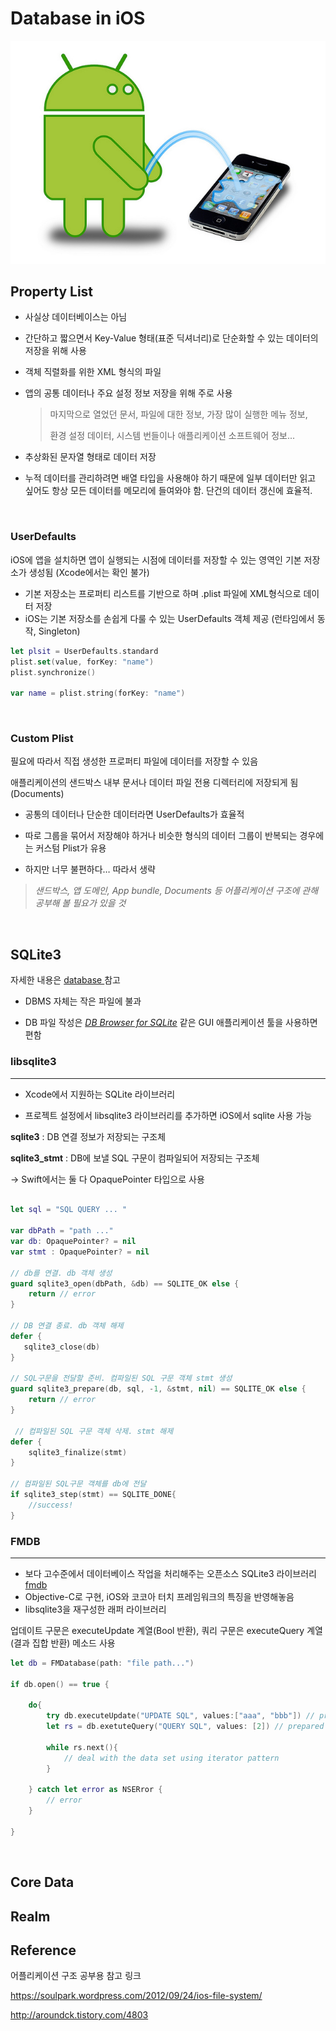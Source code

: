 # Database in iOS

![android-versus-ios](./database_img/database_in_ios_img/android-versus-ios.jpg)



## Property List

- 사실상 데이터베이스는 아님
- 간단하고 짧으면서 Key-Value 형태(표준 딕셔너리)로 단순화할 수 있는 데이터의 저장을 위해 사용
- 객체 직렬화를 위한 XML 형식의 파일

- 앱의 공통 데이터나 주요 설정 정보 저장을 위해 주로 사용 

  > 마지막으로 열었던 문서, 파일에 대한 정보, 가장 많이 실행한 메뉴 정보,
  >
  > 환경 설정 데이터, 시스템 번들이나 애플리케이션 소프트웨어 정보...

- 추상화된 문자열 <string> 형태로 데이터 저장

- 누적 데이터를 관리하려면 배열 타입을 사용해야 하기 때문에 일부 데이터만 읽고 싶어도 항상 모든 데이터를 메모리에 들여와야 함. 단건의 데이터 갱신에 효율적. 

<br>

### UserDefaults

iOS에 앱을 설치하면 앱이 실행되는 시점에 데이터를 저장할 수 있는 영역인 기본 저장소가 생성됨 (Xcode에서는 확인 불가)

- 기본 저장소는 프로퍼티 리스트를 기반으로 하며 <App id>.plist 파일에 XML형식으로 데이터 저장
- iOS는 기본 저장소를 손쉽게 다룰 수 있는 UserDefaults 객체 제공 (런타임에서 동작, Singleton)

```swift
let plsit = UserDefaults.standard
plist.set(value, forKey: "name")
plist.synchronize()

var name = plist.string(forKey: "name")
```

<br>

### Custom Plist

필요에 따라서 직접 생성한 프로퍼티 파일에 데이터를 저장할 수 있음

애플리케이션의 샌드박스 내부 문서나 데이터 파일 전용 디렉터리에 저장되게 됨 (Documents)

- 공통의 데이터나 단순한 데이터라면 UserDefaults가 효율적
- 따로 그룹을 묶어서 저장해야 하거나 비슷한 형식의 데이터 그룹이 반복되는 경우에는 커스텀 Plist가 유용

- 하지만 너무 불편하다… 따라서 생략

> *샌드박스, 앱 도메인, App bundle, Documents 등 어플리케이션 구조에 관해 공부해 볼 필요가 있을 것*

<br>

## SQLite3

자세한 내용은 [database ](https://github.com/3zin/Today-I-Learned/blob/master/database/database.md)참고

- DBMS 자체는 작은 파일에 불과

- DB 파일 작성은 [*DB Browser for SQLite*](https://sqlitebrowser.org/) 같은 GUI 애플리케이션 툴을 사용하면 편함



### libsqlite3

-------------------

- Xcode에서 지원하는 SQLite 라이브러리

- 프로젝트 설정에서 libsqlite3 라이브러리를 추가하면 iOS에서 sqlite 사용 가능

**sqlite3** : DB 연결 정보가 저장되는 구조체

**sqlite3_stmt** : DB에 보낼 SQL 구문이 컴파일되어 저장되는 구조체

-> Swift에서는 둘 다 OpaquePointer 타입으로 사용 

```swift

let sql = "SQL QUERY ... "

var dbPath = "path ..."
var db: OpaquePointer? = nil
var stmt : OpaquePointer? = nil

// db를 연결. db 객체 생성
guard sqlite3_open(dbPath, &db) == SQLITE_OK else { 
 	return // error   
}

// DB 연결 종료. db 객체 해제 
defer {
   sqlite3_close(db)
}

// SQL구문을 전달할 준비. 컴파일된 SQL 구문 객체 stmt 생성
guard sqlite3_prepare(db, sql, -1, &stmt, nil) == SQLITE_OK else {
 	return // error   
}

 // 컴파일된 SQL 구문 객체 삭제. stmt 해제
defer {
    sqlite3_finalize(stmt)
}
    
// 컴파일된 SQL구문 객체를 db에 전달
if sqlite3_step(stmt) == SQLITE_DONE{
    //success!
}				 
```



### FMDB

------------

- 보다 고수준에서 데이터베이스 작업을 처리해주는 오픈소스 SQLite3 라이브러리 [fmdb](https://github.com/ccgus/fmdb)
- Objective-C로 구현, iOS와 코코아 터치 프레임워크의 특징을 반영해놓음
- libsqlite3을 재구성한 래퍼 라이브러리 



업데이트 구문은 executeUpdate 계열(Bool 반환), 쿼리 구문은 executeQuery 계열(결과 집합 반환) 메소드 사용

```swift
let db = FMDatabase(path: "file path...")

if db.open() == true {
    
    do{
        try db.executeUpdate("UPDATE SQL", values:["aaa", "bbb"]) // prepared statement
        let rs = db.exetuteQuery("QUERY SQL", values: [2]) // prepared statement
        
        while rs.next(){
            // deal with the data set using iterator pattern
        }
        
    } catch let error as NSERror {
        // error
    }
    
}
```

<br>

## Core Data





## Realm





## Reference



어플리케이션 구조 공부용 참고 링크

https://soulpark.wordpress.com/2012/09/24/ios-file-system/

http://aroundck.tistory.com/4803





